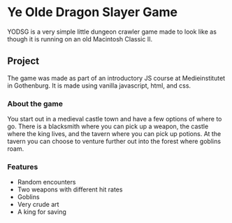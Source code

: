 # Ye Olde Dragon Slayer Game

YODSG is a very simple little dungeon crawler game made to look like as though it is running on an old Macintosh Classic II.

## Project

The game was made as part of an introductory JS course at Medieinstitutet in Gothenburg. It is made using vanilla javascript, html, and css.

### About the game

You start out in a medieval castle town and have a few options of where to go. There is a blacksmith where you can pick up a weapon, the castle where the king lives, and the tavern where you can pick up potions.
At the tavern you can choose to venture further out into the forest where goblins roam.

### Features

- Random encounters
- Two weapons with different hit rates
- Goblins
- Very crude art
- A king for saving
